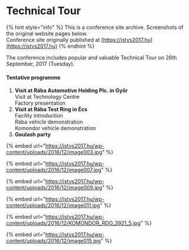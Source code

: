 # Technical Tour

{% hint style="info" %}
This is a conference site archive. Screenshots of the original website pages below.\
Conference site originally published at [https://istvs2017.hu](https://istvs2017.hu)
{% endhint %}

The conference includes popular and valuable Technical Tour on 26th September, 2017 (Tuesday).

#### Tentative programme

1. **Visit at Rába Automotive Holding Plc. in Győr**\
   Visit at Technology Centre\
   Factory presentation
2. **Visit at Rába Test Ring in Écs**\
   Facility introduction\
   Rába vehicle demonstration\
   Komondor vehicle demonstration
3. **Goulash party**

{% embed url="https://istvs2017.hu/wp-content/uploads/2016/12/image003.jpg" %}

{% embed url="https://istvs2017.hu/wp-content/uploads/2016/12/image007.jpg" %}

{% embed url="https://istvs2017.hu/wp-content/uploads/2016/12/image009.jpg" %}

{% embed url="https://istvs2017.hu/wp-content/uploads/2016/12/image011.jpg" %}

{% embed url="https://istvs2017.hu/wp-content/uploads/2016/12/KOMONDOR_RDO_3921_5.jpg" %}

{% embed url="https://istvs2017.hu/wp-content/uploads/2016/12/image015.jpg" %}



<figure><img src="../.gitbook/assets/technical tour (1).png" alt=""><figcaption></figcaption></figure>





